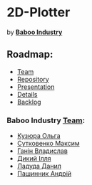 # 2D-Plotter
by [**Baboo Industry**](https://github.com/orgs/progbase/teams/baboo-industry)
<!-- logo should be here -->
## Roadmap:
* [Team](#baboo-indastry-team)
* [Repository](https://github.com/progbase/2D-Plotter)
* [Presentation](https://prezi.com/view/dvqIe4W6cAgxIxycWK6t/)
* [Details](#)
* [Backlog](#)

### **Baboo Industry** [Team](https://github.com/orgs/progbase/teams/baboo-industry):
- [Кузюра Ольга](https://github.com/oliakuzyura)
- [Сутковенко Максим](https://github.com/Subuday)
- [Ганін Владислав](https://github.com/firmeldir)
- [Дикий Ілля](https://github.com/stilpert)
- [Ладуда Данил](https://github.com/ladudanil)
- [Пашинник Андрій](https://github.com/tobira-shoe)

